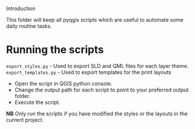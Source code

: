 Introduction

This folder will keep all pyqgis scripts which are useful to automate some daily routine tasks.

# Running the scripts

`export_styles.py` - Used to export SLD and QML files for each layer theme.
`export_templates.py` - Used to export templates for the print layouts

* Open the script in QGIS python console.
* Change the output path for each script to point to your preferred output folder.
* Execute the script.

**NB** Only run the scripts if you have modified the styles or the layouts in the current project.